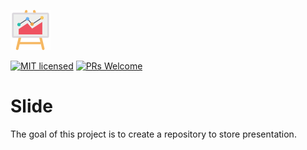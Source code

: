 ![Logo](docs/images/line-chart.png)

[![MIT licensed](https://img.shields.io/badge/license-MIT-blue.svg)](./LICENSE)
[![PRs Welcome](https://img.shields.io/badge/PRs-welcome-brightgreen.svg)](./.github/PULL_REQUEST_TEMPLATE.md)

# Slide

The goal of this project is to create a repository to store presentation.
